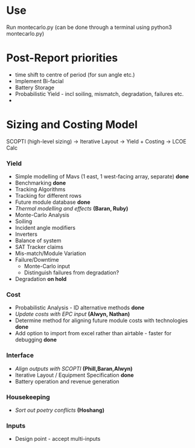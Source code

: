 # Use
Run montecarlo.py (can be done through a terminal using python3 montecarlo.py)

# Post-Report priorities
* time shift to centre of period (for sun angle etc.)
* Implement Bi-facial
* Battery Storage
* Probabilistic Yield - incl soiling, mismatch, degradation, failures etc.
* 

# Sizing and Costing Model
SCOPTI (high-level sizing) -> Iterative Layout -> Yield + Costing -> LCOE Calc

### Yield
* Simple modelling of Mavs (1 east, 1 west-facing array, separate) **done**
* Benchmarking **done**
* Tracking Algorithms
* Tracking for different rows
* Future module database **done**
* *Thermal modelling and effects* **(Baran, Ruby)**
* Monte-Carlo Analysis
* Soiling
* Incident angle modifiers
* Inverters 
* Balance of system
* SAT Tracker claims
* Mis-match/Module Variation
* Failure/Downtime
  * Monte-Carlo input
  * Distinguish failures from degradation?
* Degradation **on hold**

### Cost
* Probabilistic Analysis - ID alternative methods **done**
* *Update costs with EPC input* **(Alwyn, Nathan)**
* Determine method for aligning future module costs with technologies **done**
* Add option to import from excel rather than airtable - faster for debugging **done**


### Interface
* *Align outputs with SCOPTI* **(Phill,Baran,Alwyn)**
* Iterative Layout / Equipment Specification **done**
* Battery operation and revenue generation

### Housekeeping
* *Sort out poetry conflicts* **(Hoshang)**

### Inputs
* Design point - accept multi-inputs

